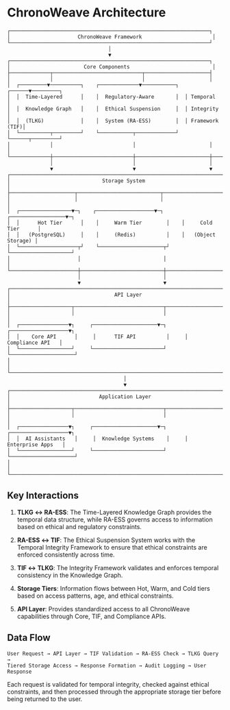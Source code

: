 # ChronoWeave Architecture

```
┌─────────────────────────────────────────────────────────────────┐
│                      ChronoWeave Framework                       │
└─────────────────────────────────────────────────────────────────┘
                                 │
                                 ▼
┌─────────────────────────────────────────────────────────────────┐
│                        Core Components                           │
├─────────────┬─────────────────────────────┬─────────────────────┤
│             │                             │                     │
│  ┌─────────▼──────────┐    ┌─────────────▼───────────┐  ┌──────▼─────────┐
│  │  Time-Layered      │    │  Regulatory-Aware       │  │ Temporal       │
│  │  Knowledge Graph   │    │  Ethical Suspension     │  │ Integrity      │
│  │  (TLKG)            │    │  System (RA-ESS)        │  │ Framework (TIF)│
│  └──────────┬─────────┘    └───────────┬─────────────┘  └──────┬─────────┘
│             │                          │                        │          │
└─────────────┼──────────────────────────┼────────────────────────┼──────────┘
              │                          │                        │
              ▼                          ▼                        ▼
┌─────────────────────────────────────────────────────────────────────────────┐
│                              Storage System                                  │
├─────────────────────┬───────────────────────────┬─────────────────────────┬─┘
│                     │                           │                         │
│  ┌─────────────────▼─┐    ┌───────────────────▼─┐    ┌──────────────────▼─┐
│  │      Hot Tier      │    │     Warm Tier        │    │     Cold Tier      │
│  │   (PostgreSQL)     │    │     (Redis)          │    │   (Object Storage) │
│  └───────────────────┬┘    └─────────────────────┬┘    └────────────────────┘
│                      │                           │                          │
└──────────────────────┼───────────────────────────┼──────────────────────────┘
                       │                           │
                       ▼                           ▼
┌──────────────────────────────────────────────────────────────────────────────┐
│                                  API Layer                                    │
├────────────────────┬─────────────────────────────┬───────────────────────────┤
│                    │                             │                           │
│  ┌────────────────▼┐     ┌─────────────────────▼─┐     ┌───────────────────▼┐
│  │    Core API      │     │      TIF API          │     │   Compliance API   │
│  └─────────────────┘     └───────────────────────┘     └─────────────────────┘
│                                                                              │
└──────────────────────────────────────────────────────────────────────────────┘
                                      │
                                      ▼
┌──────────────────────────────────────────────────────────────────────────────┐
│                             Application Layer                                 │
├────────────────────┬─────────────────────────────┬───────────────────────────┤
│                    │                             │                           │
│  ┌────────────────▼┐     ┌─────────────────────▼─┐     ┌───────────────────▼┐
│  │  AI Assistants   │     │  Knowledge Systems    │     │  Enterprise Apps   │
│  └─────────────────┘     └───────────────────────┘     └─────────────────────┘
│                                                                              │
└──────────────────────────────────────────────────────────────────────────────┘
```

## Key Interactions

1. **TLKG ↔ RA-ESS**: The Time-Layered Knowledge Graph provides the temporal data structure, while RA-ESS governs access to information based on ethical and regulatory constraints.

2. **RA-ESS ↔ TIF**: The Ethical Suspension System works with the Temporal Integrity Framework to ensure that ethical constraints are enforced consistently across time.

3. **TIF ↔ TLKG**: The Integrity Framework validates and enforces temporal consistency in the Knowledge Graph.

4. **Storage Tiers**: Information flows between Hot, Warm, and Cold tiers based on access patterns, age, and ethical constraints.

5. **API Layer**: Provides standardized access to all ChronoWeave capabilities through Core, TIF, and Compliance APIs.

## Data Flow

```
User Request → API Layer → TIF Validation → RA-ESS Check → TLKG Query → 
Tiered Storage Access → Response Formation → Audit Logging → User Response
```

Each request is validated for temporal integrity, checked against ethical constraints, and then processed through the appropriate storage tier before being returned to the user.
